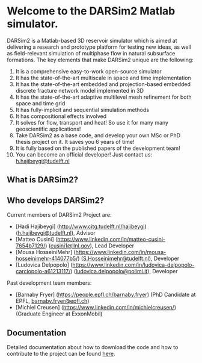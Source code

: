 # Welcome to the DARSim2 Matlab simulator. 

DARSim2 is a Matlab-based 3D reservoir simulator which is aimed at delivering a research and prototype platform for testing new ideas, as well as field-relevant simulation of multiphase flow in natural subsurface formations. 
The key elements that make DARSim2 unique are the following:
1.  It is a comprehensive easy-to-work open-source simulator
2.  It has the state-of-the-art multiscale in space and time implementation
3.  It has the state-of-the-art embedded and projection-based embedded discrete fracture network model implemented in 3D
4.  It has the state-of-the-art adaptive multilevel mesh refinement for both space and time grid
5.  It has fully-implicit and sequential simulation methods
6.  It has compositional effects involved
7.  It solves for flow, transport and heat! So use it for many many geoscientific applications!
8.  Take DARSim2 as a base code, and develop your own MSc or PhD thesis project on it. It saves you 6 years of time!
9.  It is fully based on the published papers of the development team!
10. You can become an official developer! Just contact us: h.hajibeygi@tudelft.nl


## What is DARSim2?

## Who develops DARSim2?
Current members of DARSim2 Project are:
*  [Hadi Hajibeygi] (http://www.citg.tudelft.nl/hajibeygi) (h.hajibeygi@tudelft.nl), Advisor  
*  [Matteo Cusini] (https://www.linkedin.com/in/matteo-cusini-7654b7129/) (cusini1@llnl.gov), Lead Developer
*  [Mousa HosseiniMehr] (https://www.linkedin.com/in/mousa-hosseinimehr-414077b5/) (S.Hosseinimehr@tudelft.nl), Developer
*  [Ludovica Delpopolo] (https://www.linkedin.com/in/ludovica-delpopolo-carciopolo-a61213117/) (ludovica.delpopolo@polimi.it), Developer

Past development team members:
*  [Barnaby Fryer] (https://people.epfl.ch/barnaby.fryer) (PhD Candidate at EPFL, barnaby.fryer@epfl.ch)
*  [Michiel Creusen] (https://www.linkedin.com/in/michielcreusen/) (Graduate Engineer at ExxonMobil)


## Documentation

Detailed documentation about how to download the code and how to contribute to the project can be found [here](https://gitlab.com/darsim2simulator/darsim2/wikis/home). 

